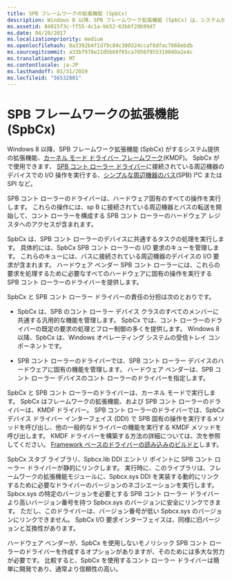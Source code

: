 ```yaml
---
title: SPB フレームワークの拡張機能 (SpbCx)
description: Windows 8 以降、SPB フレームワーク拡張機能 (SpbCx) は、システムが指定した拡張機能をカーネル モード ドライバー フレームワーク (KMDF) です。
ms.assetid: 84015f3c-ff55-4c1a-bb52-63b6f29b99d7
ms.date: 04/20/2017
ms.localizationpriority: medium
ms.openlocfilehash: 8a3392b4f1d79c84c300324ccaf8dfac7668ebdb
ms.sourcegitcommit: a33b7978e22d5bb9f65ca7056f955319049a2e4c
ms.translationtype: MT
ms.contentlocale: ja-JP
ms.lasthandoff: 01/31/2019
ms.locfileid: "56532801"
---
```

# <a name="spb-framework-extension-spbcx"></a>SPB フレームワークの拡張機能 (SpbCx)


Windows 8 以降、SPB フレームワーク拡張機能 (SpbCx) がするシステム提供の拡張機能、[カーネル モード ドライバー フレームワーク](https://msdn.microsoft.com/library/windows/hardware/ff544296)(KMDF)。 SpbCx がで使用できます、 [SPB コント ローラー ドライバー](https://msdn.microsoft.com/library/windows/hardware/hh698221)に接続されている周辺機器のデバイスでの I/O 操作を実行する、[シンプルな周辺機器のバス](https://msdn.microsoft.com/library/windows/hardware/hh450903)(SPB) I²C または SPI など。

SPB コント ローラーのドライバーは、ハードウェア固有のすべての操作を実行します。 これらの操作には、sp B に接続されている周辺機器とバスの転送を開始して、コント ローラーを構成する SPB コント ローラーのハードウェア レジスタへのアクセスが含まれます。

SpbCx は、SPB コント ローラーのデバイスに共通するタスクの処理を実行します。 具体的には、SpbCx SPB コント ローラーの I/O 要求のキューを管理します。 これらのキューには、バスに接続されている周辺機器のデバイスの I/O 要求が含まれます。 ハードウェア ベンダー SPB コント ローラーには、これらの要求を処理するために必要なすべてのハードウェアに固有の操作を実行する SPB コント ローラーのドライバーを提供します。

SpbCx と SPB コント ローラー ドライバーの責任の分担は次のとおりです。

-   SpbCx は、SPB のコント ローラー デバイス クラスのすべてのメンバーに共通する汎用的な機能を管理します。 SpbCx では、コント ローラーのドライバーの既定の要求の処理とフロー制御の多くを提供します。 Windows 8 以降、SpbCx は、Windows オペレーティング システムの受信トレイ コンポーネントです。

-   SPB コント ローラーのドライバーでは、SPB コント ローラー デバイスのハードウェアに固有の機能を管理します。 ハードウェア ベンダーは、SPB コント ローラー デバイスのコント ローラーのドライバーを指定します。

SpbCx と SPB コント ローラーのドライバーは、カーネル モードで実行します。 SpbCx はフレームワークの拡張機能、および SPB コント ローラーのドライバーは、KMDF ドライバー。 SPB コント ローラーのドライバーでは、SpbCx デバイス ドライバー インターフェイス (DDI) で SPB 固有の操作を実行するメソッドを呼び出し、他の一般的なドライバーの機能を実行する KMDF メソッドを呼び出します。 KMDF ドライバーを構築する方法の詳細については、次を参照してください。 [Framework ベースのドライバーの読み込みのビルドと](https://msdn.microsoft.com/library/windows/hardware/ff540730)します。

SpbCx スタブ ライブラリ、Spbcx.lib DDI エントリ ポイントに SPB コント ローラー ドライバーが静的にリンクします。 実行時に、このライブラリは、フレームワークの拡張機能モジュールに、Spbcx.sys DDI を実装する動的にリンクするために必要なドライバーのバージョンのネゴシエーションを実行します。 Spbcx.sys の特定のバージョンを必要とする SPB コント ローラー ドライバーより高いバージョン番号を持つ Spbcx.sys のバージョンに安全にリンクできます。 ただし、このドライバーは、バージョン番号が低い Spbcx.sys のバージョンにリンクできません。 SpbCx I/O 要求インターフェイスは、同様に旧バージョンと互換性があります。

ハードウェア ベンダーが、SpbCx を使用しないモノリシック SPB コント ローラーのドライバーを作成するオプションがありますが、そのためには多大な労力が必要です。 比較すると、SpbCx を使用するコント ローラー ドライバーは簡単に開発であり、通常より信頼性の高い。

 

 





